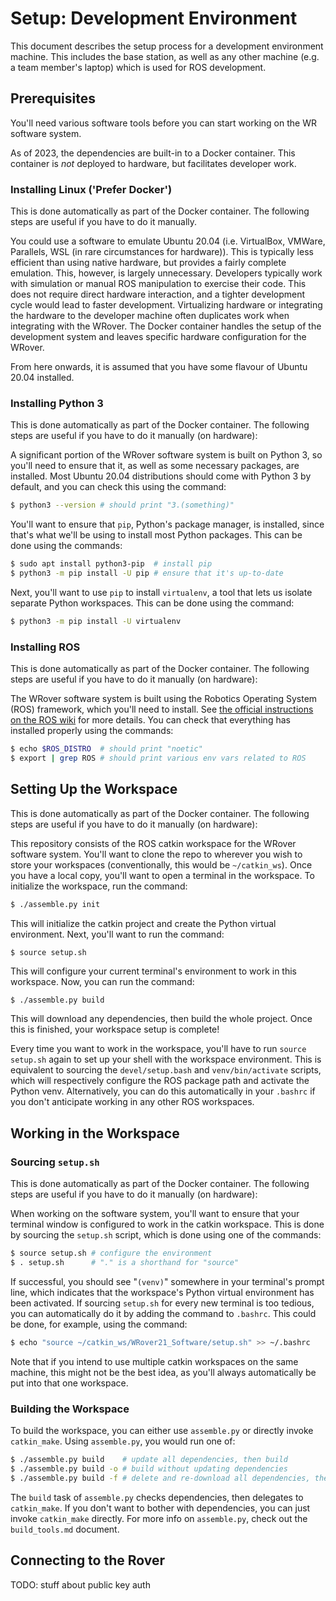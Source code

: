 # Setup: Development Environment

This document describes the setup process for a development environment machine.
This includes the base station, as well as any other machine (e.g. a team member's laptop) which is used for ROS development.

## Prerequisites

You'll need various software tools before you can start working on the WR software system.

As of 2023, the dependencies are built-in to a Docker container.  This container is *not* deployed to hardware, but facilitates developer work.

### Installing Linux ('Prefer Docker')

This is done automatically as part of the Docker container.  The following steps are useful if you have to do it manually.

You could use a software to emulate Ubuntu 20.04 (i.e. VirtualBox, VMWare, Parallels, WSL (in rare circumstances for hardware)).  This is typically less efficient than using native hardware, but provides a fairly complete emulation.  This, however, is largely unnecessary.  Developers typically work with simulation or manual ROS manipulation to exercise their code.  This does not require direct hardware interaction, and a tighter development cycle would lead to faster development.  Virtualizing hardware or integrating the hardware to the developer machine often duplicates work when integrating with the WRover.  The Docker container handles the setup of the development system and leaves specific hardware configuration for the WRover.

From here onwards, it is assumed that you have some flavour of Ubuntu 20.04 installed.

### Installing Python 3

This is done automatically as part of the Docker container.  The following steps are useful if you have to do it manually (on hardware):

A significant portion of the WRover software system is built on Python 3, so you'll need to ensure that it, as well as some necessary packages, are installed.
Most Ubuntu 20.04 distributions should come with Python 3 by default, and you can check this using the command:

```sh
$ python3 --version # should print "3.(something)"
```

You'll want to ensure that `pip`, Python's package manager, is installed, since that's what we'll be using to install most Python packages.
This can be done using the commands:

```sh
$ sudo apt install python3-pip  # install pip
$ python3 -m pip install -U pip # ensure that it's up-to-date
```

Next, you'll want to use `pip` to install `virtualenv`, a tool that lets us isolate separate Python workspaces.
This can be done using the command:

```sh
$ python3 -m pip install -U virtualenv
```

### Installing ROS

This is done automatically as part of the Docker container.  The following steps are useful if you have to do it manually (on hardware):


The WRover software system is built using the Robotics Operating System (ROS) framework, which you'll need to install.
See [the official instructions on the ROS wiki](http://wiki.ros.org/noetic/Installation/Ubuntu) for more details.
You can check that everything has installed properly using the commands:

```sh
$ echo $ROS_DISTRO  # should print "noetic"
$ export | grep ROS # should print various env vars related to ROS
```

## Setting Up the Workspace

This is done automatically as part of the Docker container.  The following steps are useful if you have to do it manually (on hardware):

This repository consists of the ROS catkin workspace for the WRover software system.
You'll want to clone the repo to wherever you wish to store your workspaces (conventionally, this would be `~/catkin_ws`).
Once you have a local copy, you'll want to open a terminal in the workspace.
To initialize the workspace, run the command:

```sh
$ ./assemble.py init
```

This will initialize the catkin project and create the Python virtual environment.
Next, you'll want to run the command:

```
$ source setup.sh
```

This will configure your current terminal's environment to work in this workspace.
Now, you can run the command:

```sh
$ ./assemble.py build
```

This will download any dependencies, then build the whole project.
Once this is finished, your workspace setup is complete!

Every time you want to work in the workspace, you'll have to run `source setup.sh` again to set up your shell with the workspace environment.
This is equivalent to sourcing the `devel/setup.bash` and `venv/bin/activate` scripts, which will respectively configure the ROS package path and activate the Python venv.
Alternatively, you can do this automatically in your `.bashrc` if you don't anticipate working in any other ROS workspaces.

## Working in the Workspace

### Sourcing `setup.sh`

This is done automatically as part of the Docker container.  The following steps are useful if you have to do it manually (on hardware):

When working on the software system, you'll want to ensure that your terminal window is configured to work in the catkin workspace.
This is done by sourcing the `setup.sh` script, which is done using one of the commands:

```sh
$ source setup.sh # configure the environment
$ . setup.sh      # "." is a shorthand for "source"
```

If successful, you should see "`(venv)`" somewhere in your terminal's prompt line, which indicates that the workspace's Python virtual environment has been activated.
If sourcing `setup.sh` for every new terminal is too tedious, you can automatically do it by adding the command to `.bashrc`.
This could be done, for example, using the command:

```sh
$ echo "source ~/catkin_ws/WRover21_Software/setup.sh" >> ~/.bashrc
```

Note that if you intend to use multiple catkin workspaces on the same machine, this might not be the best idea, as you'll always automatically be put into that one workspace.

### Building the Workspace

To build the workspace, you can either use `assemble.py` or directly invoke `catkin_make`.
Using `assemble.py`, you would run one of:

```sh
$ ./assemble.py build    # update all dependencies, then build
$ ./assemble.py build -o # build without updating dependencies
$ ./assemble.py build -f # delete and re-download all dependencies, then build
```

The `build` task of `assemble.py` checks dependencies, then delegates to `catkin_make`.
If you don't want to bother with dependencies, you can just invoke `catkin_make` directly.
For more info on `assemble.py`, check out the `build_tools.md` document.

## Connecting to the Rover

TODO: stuff about public key auth

